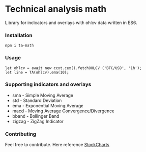 Technical analysis math
=========

Library for indicators and overlays with ohlcv data written in ES6.

### Installation

`npm i ta-math`

### Usage

```
let ohlcv = await new ccxt.cex().fetchOHLCV ('BTC/USD', '1h');
let line = TA(ohlcv).ema(10);
```

### Supporting indicators and overlays

* sma     -   Simple Moving Average
* std     -   Standard Deviation
* ema     -   Exponential Moving Average
* macd    -   Moving Average Convergence/Divergence
* bband   -   Bollinger Band
* zigzag  -   ZigZag Indicator

### Contributing

Feel free to contribute. Here reference [StockCharts](http://stockcharts.com/school/doku.php?id=chart_school:technical_indicators).